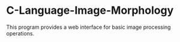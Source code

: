 # C-Language-Image-Morphology
This program provides a web interface for basic image processing operations.
